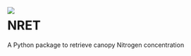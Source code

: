 <p><img src="[https://www.un-ihe.org/images/spa/logo-ihe.svg#default" scale="20%" align="left" />

</p>

# NRET
A Python package to retrieve canopy Nitrogen concentration 
